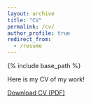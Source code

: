 ```yaml
---
layout: archive
title: "CV"
permalink: /cv/
author_profile: true
redirect_from:
  - /resume
---
```



{% include base_path %}

Here is my CV of my work!

[Download CV (PDF) ](http://annikasrinivasan.github.io/files/CV_Srinivasan_Annika_(1).pdf)
